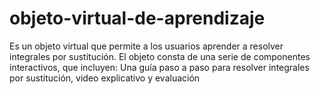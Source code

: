 # objeto-virtual-de-aprendizaje
Es un objeto virtual que permite a los usuarios aprender a resolver integrales por sustitución. El objeto consta de una serie de componentes interactivos, que incluyen: Una guía paso a paso para resolver integrales por sustitución, video explicativo y evaluación
